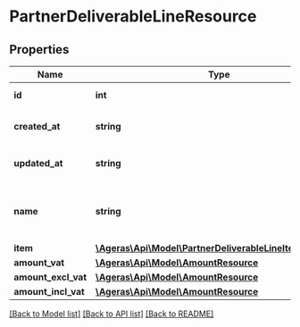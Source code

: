 # PartnerDeliverableLineResource

## Properties
Name | Type | Description | Notes
------------ | ------------- | ------------- | -------------
**id** | **int** | deliverable line id | [optional] 
**created_at** | **string** | when the line was created | [optional] 
**updated_at** | **string** | when the line was update | [optional] 
**name** | **string** | Name describing the deliverable line | [optional] 
**item** | [**\Ageras\Api\Model\PartnerDeliverableLineItemResource**](PartnerDeliverableLineItemResource.md) |  | [optional] 
**amount_vat** | [**\Ageras\Api\Model\AmountResource**](AmountResource.md) |  | [optional] 
**amount_excl_vat** | [**\Ageras\Api\Model\AmountResource**](AmountResource.md) |  | [optional] 
**amount_incl_vat** | [**\Ageras\Api\Model\AmountResource**](AmountResource.md) |  | [optional] 

[[Back to Model list]](../README.md#documentation-for-models) [[Back to API list]](../README.md#documentation-for-api-endpoints) [[Back to README]](../README.md)


